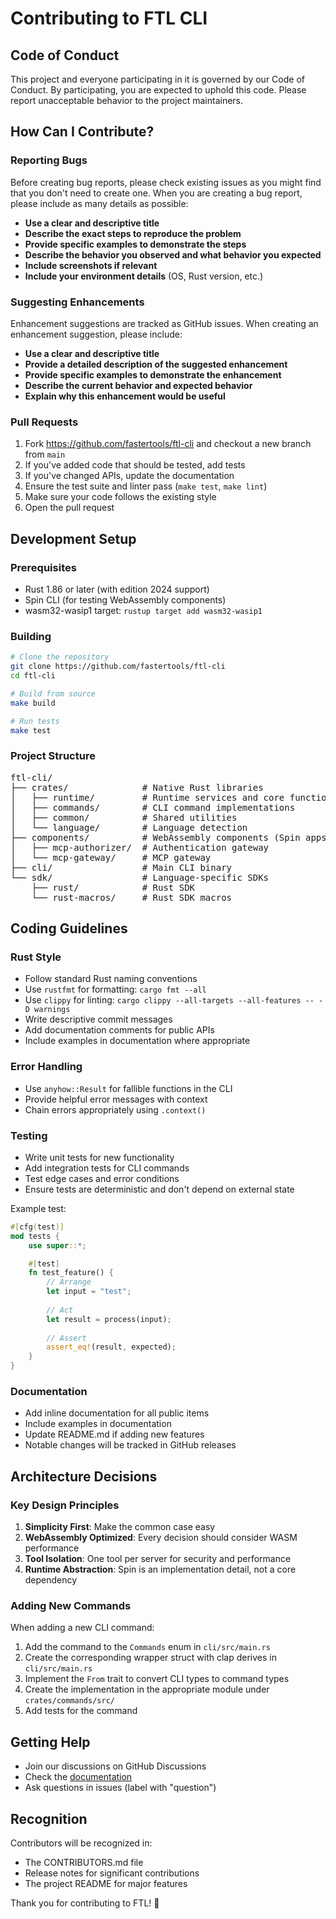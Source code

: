 # Contributing to FTL CLI

## Code of Conduct

This project and everyone participating in it is governed by our Code of Conduct. By participating, you are expected to uphold this code. Please report unacceptable behavior to the project maintainers.

## How Can I Contribute?

### Reporting Bugs

Before creating bug reports, please check existing issues as you might find that you don't need to create one. When you are creating a bug report, please include as many details as possible:

- **Use a clear and descriptive title**
- **Describe the exact steps to reproduce the problem**
- **Provide specific examples to demonstrate the steps**
- **Describe the behavior you observed and what behavior you expected**
- **Include screenshots if relevant**
- **Include your environment details** (OS, Rust version, etc.)

### Suggesting Enhancements

Enhancement suggestions are tracked as GitHub issues. When creating an enhancement suggestion, please include:

- **Use a clear and descriptive title**
- **Provide a detailed description of the suggested enhancement**
- **Provide specific examples to demonstrate the enhancement**
- **Describe the current behavior and expected behavior**
- **Explain why this enhancement would be useful**

### Pull Requests

1. Fork https://github.com/fastertools/ftl-cli and checkout a new branch from `main`
2. If you've added code that should be tested, add tests
3. If you've changed APIs, update the documentation
4. Ensure the test suite and linter pass (`make test`, `make lint`)
5. Make sure your code follows the existing style
6. Open the pull request

## Development Setup

### Prerequisites

- Rust 1.86 or later (with edition 2024 support)
- Spin CLI (for testing WebAssembly components)
- wasm32-wasip1 target: `rustup target add wasm32-wasip1`

### Building

```bash
# Clone the repository
git clone https://github.com/fastertools/ftl-cli
cd ftl-cli

# Build from source
make build

# Run tests
make test
```

### Project Structure

<pre>
ftl-cli/
├── crates/              # Native Rust libraries
│   ├── runtime/         # Runtime services and core functionality
│   ├── commands/        # CLI command implementations
│   ├── common/          # Shared utilities
│   └── language/        # Language detection
├── components/          # WebAssembly components (Spin apps)
│   ├── mcp-authorizer/  # Authentication gateway
│   └── mcp-gateway/     # MCP gateway
├── cli/                 # Main CLI binary
└── sdk/                 # Language-specific SDKs
    ├── rust/            # Rust SDK
    └── rust-macros/     # Rust SDK macros
</pre>

## Coding Guidelines

### Rust Style

- Follow standard Rust naming conventions
- Use `rustfmt` for formatting: `cargo fmt --all`
- Use `clippy` for linting: `cargo clippy --all-targets --all-features -- -D warnings`
- Write descriptive commit messages
- Add documentation comments for public APIs
- Include examples in documentation where appropriate

### Error Handling

- Use `anyhow::Result` for fallible functions in the CLI
- Provide helpful error messages with context
- Chain errors appropriately using `.context()`

### Testing

- Write unit tests for new functionality
- Add integration tests for CLI commands
- Test edge cases and error conditions
- Ensure tests are deterministic and don't depend on external state

Example test:

```rust
#[cfg(test)]
mod tests {
    use super::*;

    #[test]
    fn test_feature() {
        // Arrange
        let input = "test";
        
        // Act
        let result = process(input);
        
        // Assert
        assert_eq!(result, expected);
    }
}
```

### Documentation

- Add inline documentation for all public items
- Include examples in documentation
- Update README.md if adding new features
- Notable changes will be tracked in GitHub releases

## Architecture Decisions

### Key Design Principles

1. **Simplicity First**: Make the common case easy
2. **WebAssembly Optimized**: Every decision should consider WASM performance
3. **Tool Isolation**: One tool per server for security and performance
4. **Runtime Abstraction**: Spin is an implementation detail, not a core dependency

### Adding New Commands

When adding a new CLI command:

1. Add the command to the `Commands` enum in `cli/src/main.rs`
2. Create the corresponding wrapper struct with clap derives in `cli/src/main.rs`
3. Implement the `From` trait to convert CLI types to command types
4. Create the implementation in the appropriate module under `crates/commands/src/`
5. Add tests for the command

## Getting Help

- Join our discussions on GitHub Discussions
- Check the [documentation](https://docs.ftl.dev)
- Ask questions in issues (label with "question")

## Recognition

Contributors will be recognized in:
- The CONTRIBUTORS.md file
- Release notes for significant contributions
- The project README for major features

Thank you for contributing to FTL! 🚀